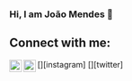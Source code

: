 ### Hi, I am João Mendes 👋

<!--
**joaopsmendes/joaopsmendes** is a ✨ _special_ ✨ repository because its `README.md` (this file) appears on your GitHub profile.

Here are some ideas to get you started:

- 🔭 I’m currently working on ...
- 🌱 I’m currently learning ...
- 👯 I’m looking to collaborate on ...
- 🤔 I’m looking for help with ...
- 💬 Ask me about ...
- 📫 How to reach me: ...
- 😄 Pronouns: ...
- ⚡ Fun fact: ...
-->

## Connect with me:
[<img align="left" alt="joaopsmendes | Instagram" width="22px" src="https://cdn.jsdelivr.net/npm/simple-icons@v3/icons/instagram.svg" />][instagram]
[<img align="left" alt="joaopsmendes40 | Instagram" width="22px" src="https://cdn.jsdelivr.net/npm/simple-icons@v3/icons/twitter.svg" />][twitter]

